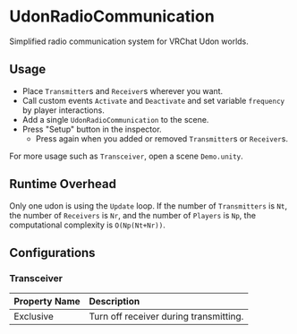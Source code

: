 # UdonRadioCommunication
Simplified radio communication system for VRChat Udon worlds.

## Usage
- Place `Transmitter`s and `Receiver`s wherever you want.
- Call custom events `Activate` and `Deactivate` and set variable `frequency` by player interactions.
- Add a single `UdonRadioCommunication` to the scene.
- Press "Setup" button in the inspector.
  - Press again when you added or removed `Transmitter`s or `Receiver`s.

For more usage such as `Transceiver`, open a scene `Demo.unity`.

## Runtime Overhead
Only one udon is using the `Update` loop. If the number of `Transmitters` is `Nt`, the number of `Receivers` is `Nr`, and the number of `Players` is `Np`, the computational complexity is `O(Np(Nt+Nr))`.

## Configurations

### Transceiver
| Property Name | Description |
| :-- | :-- |
| Exclusive | Turn off receiver during transmitting. |
